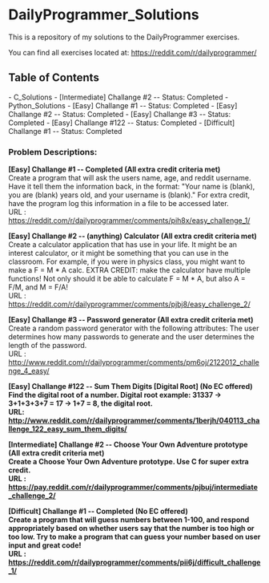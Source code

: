 DailyProgrammer_Solutions
=========================

This is a repository of my solutions to the DailyProgrammer exercises. 

You can find all exercises located at: https://reddit.com/r/dailyprogrammer/

<h2>Table of Contents</h2>
- C_Solutions
  - [Intermediate] Challange #2 -- Status: Completed
- Python_Solutions
  - [Easy] Challange #1 -- Status: Completed
  - [Easy] Challange #2 -- Status: Completed
  - [Easy] Challange #3 -- Status: Completed
  - [Easy] Challange #122 -- Status: Completed
  - [Difficult] Challange #1 -- Status: Completed




<h3>Problem Descriptions: </h3>


<strong> [Easy] Challange #1 -- Completed (All extra credit criteria met) </strong>
<BR>
Create a program that will ask the users name, age, and reddit username. 
Have it tell them the information back, in the format:
"Your name is (blank), you are (blank) years old, and your username is (blank)."
For extra credit, have the program log this information in a file to be accessed later.
<BR>
URL : https://reddit.com/r/dailyprogrammer/comments/pih8x/easy_challenge_1/

<strong> [Easy] Challange #2 -- (anything) Calculator (All extra credit criteria met) </strong>
<BR>
Create a calculator application that has use in your life. It might be an interest calculator, or it might be something that you can use in the classroom. For example, if you were in physics class, you might want to make a F = M * A calc.
EXTRA CREDIT: make the calculator have multiple functions! Not only should it be able to calculate F = M * A, but also A = F/M, and M = F/A!
<BR>
URL : https://reddit.com/r/dailyprogrammer/comments/pjbj8/easy_challenge_2/

<strong> [Easy] Challange #3 -- Password generator (All extra credit criteria met) </strong>
<BR>
Create a random password generator with the following attributes: The user determines how many passwords to generate 
and the user determines the length of the password.
<BR>
URL : http://www.reddit.com/r/dailyprogrammer/comments/pm6oj/2122012_challenge_4_easy/

<strong> [Easy] Challange #122 -- Sum Them Digits [Digital Root] (No EC offered)
<BR>
Find the digital root of a number. 
Digital root example: 31337 -> 3+1+3+3+7 = 17 -> 1+7 = 8, the digital root.
<BR>
URL: http://www.reddit.com/r/dailyprogrammer/comments/1berjh/040113_challenge_122_easy_sum_them_digits/

<strong> [Intermediate] Challange #2 -- Choose Your Own Adventure prototype (All extra credit criteria met) </strong>
<BR>
Create a Choose Your Own Adventure prototype. Use C for super extra credit.
<BR>
URL : https://pay.reddit.com/r/dailyprogrammer/comments/pjbuj/intermediate_challenge_2/

<strong> [Difficult] Challange #1 -- Completed (No EC offered) </strong>
<BR>
Create a program that will guess numbers between 1-100, and respond appropriately based on 
whether users say that the number is too high or too low. 
Try to make a program that can guess your number based on user input and great code!
<BR>
URL : https://reddit.com/r/dailyprogrammer/comments/pii6j/difficult_challenge_1/
